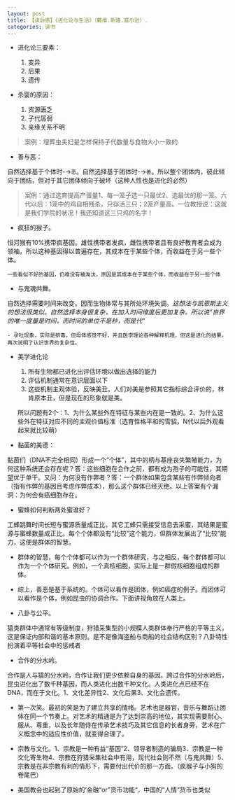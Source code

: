 ```yaml
---
layout: post
title: 【读后感】《进化论与生活》（戴维.斯隆.威尔逊）.
categories: 读书
---
```



- 进化论三要素：
    1. 变异
    2. 后果
    3. 遗传

- 杀婴的原因：
    1. 资源匮乏
    2. 子代孱弱
    3. 亲缘关系不明

> 案例：埋葬虫夫妇是怎样保持子代数量与食物大小一致的

- 善与恶：

自然选择基于个体时-→`恶`。自然选择基于团体时-→`善`。所以整个团体内，彼此倾向于团结，但对于其它团体倾向于破坏（这种人性也是进化的必然）

>案例：通过选育提高产蛋量1、每一笼子选一只最优2、选最优的那一笼。六代以后：1笼中的鸡自相残杀，只存活三只；2笼产量高。一位教授说：这就是我们学院的状况！我还知道这三只鸡的名字！

- 疯狂的猴子。

恒河猴有10%携带疯基因。雄性携带者发疯，雌性携带者且有良好教育者会成为领袖，所以这种基因得以普遍存在，其成本在于某些个体，而收益在于另一些个体。

`一些看似不好的基因，仍难没有被淘汰，原因是其成本在于某些个体，而收益在于另一些个体`

- 与鬼魂共舞。

自然选择需要时间来改变。因而生物体常与其所处环境失调。*这想法与凯恩斯主义的想法很类似。自然选择本身很复杂，在加入时间维度后更加复杂。所以说“世界的唯一度量是时间，而时间的单位不是秒，而是代”*

    - 孕吐现象，实际是排毒，但母体感觉不好，并且医学理论各种解释机理，但这是进化的结果。再次说明了认识世界的复杂性。

- 美学进化论

    1. 所有生物都已进化出评估环境以做出选择的能力
    2. 评估机制通常在意识层面以下
    3. 这些机制主观体验，反映美丑。人们对美是参照其它指标综合评价的，林肯原本丑，但是现在的形象就是美。

    所以问题有2个：1、为什么某些外在特征与某些内在是一致的。2、为什么这些外在特征对应不同的主观价值标准（选育性格平和的雪貂，N代以后外观看起来就比较萌）

- 黏菌的美德：

黏菌们（DNA不完全相同）形成一个“个体”，其中的柄与基座丧失繁殖能力，为何这种系统还会存在呢？答：这些细胞在合作之前，都有成为孢子的可能性，其期望优于单干。又问：为何没有作弊者？答：一个群体如果包含某些有作弊倾向者（指有作弊的基因且考虑作弊成本），那么这个群体已经灭绝。以上答案有个漏洞：为何会有癌细胞存在。

- 蜜蜂如何判断两处蜜谁好？

工蜂跳舞时间长短与蜜源质量成正比，其它工蜂只需接受信息去采蜜，其结果是蜜源与蜜蜂数量成正比。每个个体都没有“比较”这个能力，但群体发展出了“比较”能力，这便是群体的智慧。

- 群体的智慧，每个个体都可以作为一个群体研究，与之相反，每个群体都可以作为一个个体研究。例如，一个真核细胞，实际上是一群假核细胞组成的群体。

- 综上，善恶是基于系统的。个体可以看作是团体，例如癌症的例子。而团体可以看作是个体，例如昆虫的协调合作。下面讲视角放在人类上。

- 八卦与公平。

猿类群体中通常有等级制度，狩猎采集型的小规模人类群体奉行严格的平等主义，这是保证内部和谐的基本原则。是不是像海盗船与商船的社会结构区别？八卦特性扮演着平等社会中的惩戒者

- 合作的分水岭。

合作是人与猿的分水岭，合作让我们更少依赖自身的基因。跨过合作的分水岭后，昆虫进化出了数千种基因，而人类进化出数千种文化。人类进化点已经不在DNA，而在于文化。1、文化差异性2、文化后果3、文化会遗传。

- 第一次笑。最初的笑是为了建立共享的情绪。艺术也是器官，音乐与舞蹈让团体在同一个节奏上。对艺术的精通是为了达到崇高的地位，其实现需要耐心、服从、尊重，以及长年随侍在传承艺术技巧及其它信息的长者身旁，艺术在广义概念中的适应性价值，就变得合理了。

- 宗教与文化。1、宗教是一种有益“基因”2、领导者制造的骗局3、宗教是一种文化寄生物4、宗教在狩猎采集社会中有用，现代社会则不然（与鬼共舞）5、宗教是在非宗教有利的情形下，需要付出代价的那一方面。（疯猴子与小狗的卷尾巴）

- 美国教会也起到了原始的’金融“or”货币功能“，中国的”人情“货币也类似
